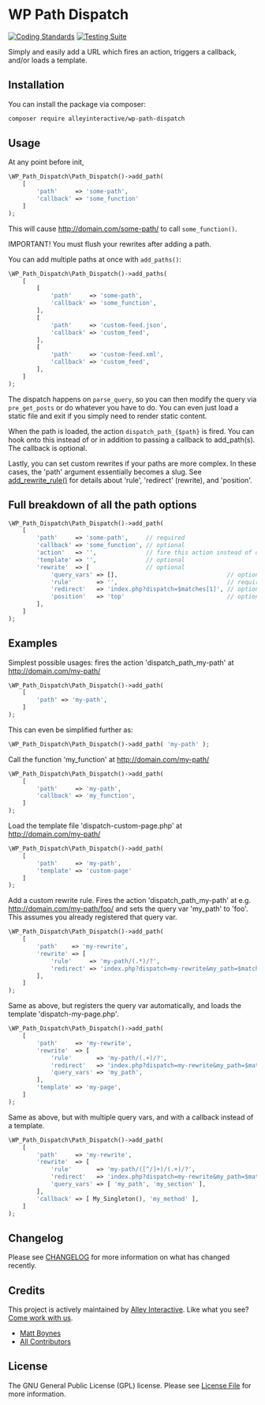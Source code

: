 # WP Path Dispatch

[![Coding Standards](https://github.com/alleyinteractive/wp-path-dispatch/actions/workflows/coding-standards.yml/badge.svg)](https://github.com/alleyinteractive/wp-path-dispatch/actions/workflows/coding-standards.yml)
[![Testing Suite](https://github.com/alleyinteractive/wp-path-dispatch/actions/workflows/unit-test.yml/badge.svg)](https://github.com/alleyinteractive/wp-path-dispatch/actions/workflows/unit-test.yml)

Simply and easily add a URL which fires an action, triggers a callback, and/or
loads a template.

## Installation

You can install the package via composer:

```bash
composer require alleyinteractive/wp-path-dispatch
```

## Usage

At any point before init,

```php
\WP_Path_Dispatch\Path_Dispatch()->add_path(
	[
		'path'     => 'some-path',
		'callback' => 'some_function'
	]
);
```

This will cause http://domain.com/some-path/ to call `some_function()`.

IMPORTANT! You must flush your rewrites after adding a path.

You can add multiple paths at once with `add_paths()`:

```php
\WP_Path_Dispatch\Path_Dispatch()->add_paths(
	[
		[
			'path'     => 'some-path',
			'callback' => 'some_function',
		],
		[
			'path'     => 'custom-feed.json',
			'callback' => 'custom_feed',
		],
		[
			'path'     => 'custom-feed.xml',
			'callback' => 'custom_feed',
		],
	]
);
```

The dispatch happens on `parse_query`, so you can then modify the query via
`pre_get_posts` or do whatever
you have to do. You can even just load a static file and exit if you simply need to render static content.

When the path is loaded, the action `dispatch_path_{$path}` is fired. You can
hook onto this instead of or
in addition to passing a callback to add_path(s). The callback is optional.

Lastly, you can set custom rewrites if your paths are more complex. In these
cases, the 'path' argument essentially becomes a slug. See
[add_rewrite_rule()](http://codex.wordpress.org/Rewrite_API/add_rewrite_rule)
for details about 'rule', 'redirect' (rewrite), and 'position'.

## Full breakdown of all the path options

```php
\WP_Path_Dispatch\Path_Dispatch()->add_path(
	[
		'path'     => 'some-path',     // required
		'callback' => 'some_function', // optional
		'action'   => '',              // fire this action instead of dispatch_path_{$path}
		'template' => '',              // optional
		'rewrite'  => [                // optional
			'query_vars' => [],                               // optional
			'rule'       => '',                               // required (assuming 'rewrite' is set)
			'redirect'   => 'index.php?dispatch=$matches[1]', // optional
			'position'   => 'top'                             // optional
		],
	]
);
```

## Examples

Simplest possible usages: fires the action 'dispatch_path_my-path' at http://domain.com/my-path/

```php
\WP_Path_Dispatch\Path_Dispatch()->add_path(
	[
		'path' => 'my-path',
	]
);
```

This can even be simplified further as:

```php
\WP_Path_Dispatch\Path_Dispatch()->add_path( 'my-path' );
```

Call the function 'my_function' at http://domain.com/my-path/

```php
\WP_Path_Dispatch\Path_Dispatch()->add_path(
	[
		'path'     => 'my-path',
		'callback' => 'my_function',
	]
);
```

Load the template file 'dispatch-custom-page.php' at http://domain.com/my-path/

```php
\WP_Path_Dispatch\Path_Dispatch()->add_path(
	[
		'path'     => 'my-path',
		'template' => 'custom-page'
	]
);
```

Add a custom rewrite rule. Fires the action 'dispatch_path_my-path' at e.g.
http://domain.com/my-path/foo/ and sets the query var 'my_path' to 'foo'. This
assumes you already registered that query var.

```php
\WP_Path_Dispatch\Path_Dispatch()->add_path(
	[
		'path'    => 'my-rewrite',
		'rewrite' => [
			'rule'     => 'my-path/(.*)/?',
			'redirect' => 'index.php?dispatch=my-rewrite&my_path=$matches[1]'
		],
	]
);
```

Same as above, but registers the query var automatically, and loads the template 'dispatch-my-page.php'.

```php
\WP_Path_Dispatch\Path_Dispatch()->add_path(
	[
		'path'     => 'my-rewrite',
		'rewrite'  => [
			'rule'       => 'my-path/(.+)/?',
			'redirect'   => 'index.php?dispatch=my-rewrite&my_path=$matches[1]',
			'query_vars' => 'my_path',
		],
		'template' => 'my-page',
	]
);
```

Same as above, but with multiple query vars, and with a callback instead of a template.

```php
\WP_Path_Dispatch\Path_Dispatch()->add_path(
	[
		'path'     => 'my-rewrite',
		'rewrite'  => [
			'rule'       => 'my-path/([^/]+)/(.+)/?',
			'redirect'   => 'index.php?dispatch=my-rewrite&my_path=$matches[1]&my_section=$matches[2]',
			'query_vars' => [ 'my_path', 'my_section' ],
		],
		'callback' => [ My_Singleton(), 'my_method' ],
	]
);
```

## Changelog

Please see [CHANGELOG](CHANGELOG.md) for more information on what has changed recently.

## Credits

This project is actively maintained by [Alley
Interactive](https://github.com/alleyinteractive). Like what you see? [Come work
with us](https://alley.co/careers/).

- [Matt Boynes](https://github.com/mboynes)
- [All Contributors](../../contributors)

## License

The GNU General Public License (GPL) license. Please see [License File](LICENSE) for more information.
